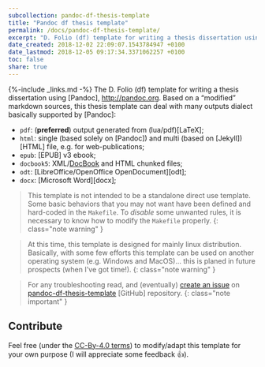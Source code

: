 ```yaml
---
subcollection: pandoc-df-thesis-template
title: "Pandoc df thesis template"
permalink: /docs/pandoc-df-thesis-template/
excerpt: "D. Folio (df) template for writing a thesis dissertation using Pandoc"
date_created: 2018-12-02 22:09:07.1543784947 +0100
date_lastmod: 2018-12-05 09:17:34.3371062257 +0100
toc: false
share: true
---
```

{%-include _links.md -%}
The D. Folio (df) template for writing a thesis dissertation using [Pandoc], <http://pandoc.org>. Based on a “modified” markdown sources, this thesis template can deal with many outputs dialect basically supported by [Pandoc]:

- `pdf`: (**preferred**) output generated from (lua/pdf)[LaTeX];
- `html`: single (based solely on [Pandoc]) and multi (based on [Jekyll]) [HTML] file, e.g. for web-publications;
- `epub`: [EPUB] v3 ebook;
- `docbook5`: XML/[DocBook](v5) and HTML chunked files;
- `odt`: [LibreOffice/OpenOffice OpenDocument][odt];
- `docx`: [Microsoft Word][docx];

> This template is not intended to be a standalone direct use template. Some basic behaviors that you may not want have been defined and hard-coded in the `Makefile`. To _disable_ some unwanted rules, it is necessary to know how to modify the `Makefile` properly.
> {: class="note warning" }

> At this time, this template is designed for mainly linux distribution.
> Basically, with some few efforts this template can be used on another operating system (e.g. Windows and MacOS)... this is planed in future prospects (when I've got time!).
> {: class="note warning" }

> For any troubleshooting read, and (eventually) [create an issue](https://github.com/dfolio/pandoc-df-thesis-template/issues) on [pandoc-df-thesis-template](https://github.com/dfolio/pandoc-df-thesis-template/) [GitHub] repository.
> {: class="note important" }

## Contribute

Feel free (under the [CC-By-4.0 terms](https://github.com/dfolio/pandoc-df-thesis-template/blob/master/LICENSE)) to modify/adapt this template for your own purpose (I will appreciate some feedback :+1:).
